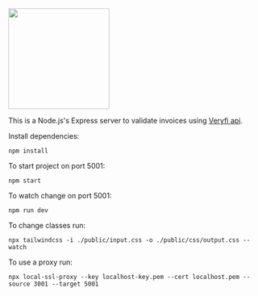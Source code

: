<img src="https://s3.amazonaws.com/superlikers-production/beta/icon_login.6255d6c87f6f9b1f.png" width="200">

This is a Node.js's Express server to validate invoices using [Veryfi api](https://docs.veryfi.com/).

Install dependencies:

```
npm install
```

To start project on port 5001:

```
npm start
```

To watch change on port 5001:

```
npm run dev
```

To change classes run:

```
npx tailwindcss -i ./public/input.css -o ./public/css/output.css --watch
```

To use a proxy run:

```
npx local-ssl-proxy --key localhost-key.pem --cert localhost.pem --source 3001 --target 5001
```
